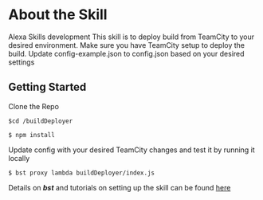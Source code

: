 
#  About the Skill
Alexa Skills development
This skill is to deploy build from TeamCity to your desired environment.
Make sure you have TeamCity setup to deploy the build.
Update config-example.json to config.json based on your desired settings

## Getting Started
Clone the Repo
```
$cd /buildDeployer
```
```
$ npm install
```
Update config with your desired TeamCity changes
and test it by running it locally
```
$ bst proxy lambda buildDeployer/index.js
```
Details on ***bst*** and tutorials on setting up the skill can be found [here](https://github.com/bespoken/bst)
